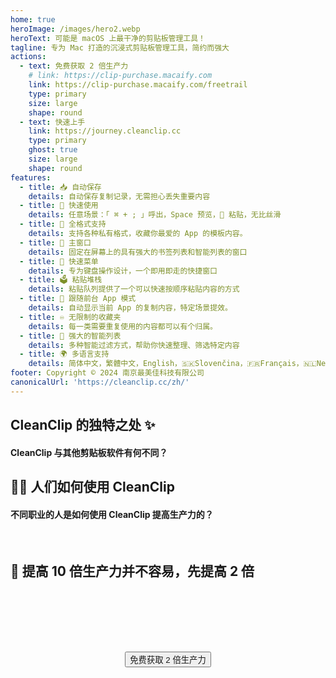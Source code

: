 ```yaml
---
home: true
heroImage: /images/hero2.webp
heroText: 可能是 macOS 上最干净的剪贴板管理工具！
tagline: 专为 Mac 打造的沉浸式剪贴板管理工具，简约而强大
actions:
  - text: 免费获取 2 倍生产力
    # link: https://clip-purchase.macaify.com
    link: https://clip-purchase.macaify.com/freetrail
    type: primary
    size: large
    shape: round
  - text: 快速上手
    link: https://journey.cleanclip.cc
    type: primary
    ghost: true
    size: large
    shape: round
features:
  - title: 📥 自动保存
    details: 自动保存复制记录，无需担心丢失重要内容
  - title: 🚀 快速使用
    details: 任意场景：「 ⌘ + ; 」呼出，Space 预览，🔢 粘贴，无比丝滑
  - title: 🌈 全格式支持
    details: 支持各种私有格式，收藏你最爱的 App 的模板内容。
  - title: 📌 主窗口
    details: 固定在屏幕上的具有强大的书签列表和智能列表的窗口
  - title: 🧲 快速菜单
    details: 专为键盘操作设计，一个即用即走的快捷窗口
  - title: 🗳️ 粘贴堆栈
    details: 粘贴队列提供了一个可以快速按顺序粘贴内容的方式
  - title: 🧲 跟随前台 App 模式
    details: 自动显示当前 App 的复制内容，特定场景提效。
  - title: ♾️ 无限制的收藏夹
    details: 每一类需要重复使用的内容都可以有个归属。
  - title: 🧠 强大的智能列表
    details: 多种智能过滤方式，帮助你快速整理、筛选特定内容
  - title: 🌍 多语言支持
    details: 简体中文，繁體中文，English，🇸🇰Slovenčina，🇫🇷Français，🇳🇱Nederlands，🇩🇪Deutsch，🇪🇸Español，🇰🇷한국어，🇸🇦العربية，🇹🇭ไทย<a href="/zh/discounts">帮助翻译</a>
footer: Copyright © 2024 南京最美佳科技有限公司
canonicalUrl: 'https://cleanclip.cc/zh/'
---
```


<div class="segments">
  <TabFeatures-MainWindow class="tabfeatures"/>
  <TabFeatures-QuickMenu class="tabfeatures"/>
  <TabFeatures-PasteStack class="tabfeatures"/>

  <div class="usp">

  ## CleanClip 的独特之处 ✨
  #### CleanClip 与其他剪贴板软件有何不同？

  <usp-Usp/>

  </div>
  
  <div class="usecase">

  ## 👩‍💻 人们如何使用 CleanClip
  #### 不同职业的人是如何使用 CleanClip 提高生产力的？

  <usecase-UseCases/>

  </div>

  <FAQPage />

  <div class="encourage">
  </br>

  ## 🚀 提高 10 倍生产力并不容易，先提高 2 倍

  </br>
  </br>

  <div style="display: flex; justify-content: center;">
    <div style="text-align: center">
      <button type="button" class="ant-btn ant-btn-primary ant-btn-round ant-btn-lg" style="margin-top: 64px">
        <!-- <a href="https://macaify.lemonsqueezy.com/checkout/buy/69bd0056-9182-4030-9aaf-bd0604db751b?embed=1&media=0&logo=0&desc=0&discount=0&enabled=114543" class="lemonsqueezy-button"> -->
        <a :href="$site.themeConfig.freeTrailUrl">
                      免费获取 2 倍生产力
        </a>
      </button>
    </div>
  </div>

  </br>
  </br>
  </br>
  </div>

</div>

<NewFooter/>